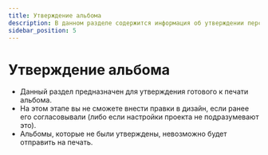 ```yaml
---
title: Утверждение альбома
description: В данном разделе содержится информация об утверждении персонального альбома для печати
sidebar_position: 5
---
```


# Утверждение альбома
* Данный раздел предназначен для утверждения готового к печати альбома. 
* На этом этапе вы не сможете внести правки в дизайн, если ранее его согласовывали (либо если настройки проекта не подразумевают это).
* Альбомы, которые не были утверждены, невозможно будет отправить на печать.

